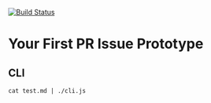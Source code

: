 [![Build Status](https://travis-ci.org/nickcolley/yourfirstpr-issue-proto.svg?branch=master)](https://travis-ci.org/nickcolley/yourfirstpr-issue-proto)

# Your First PR Issue Prototype

## CLI
```
cat test.md | ./cli.js
```
